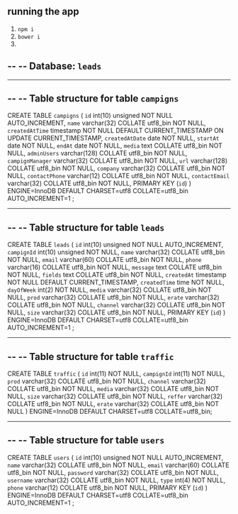 ## running the app
1. `npm i`
2. `bower i`
3.



--
-- Database: `leads`
--

-- --------------------------------------------------------

--
-- Table structure for table `campigns`
--

CREATE TABLE `campigns` (
  `id` int(10) unsigned NOT NULL AUTO_INCREMENT,
  `name` varchar(32) COLLATE utf8_bin NOT NULL,
  `createdAtTime` timestamp NOT NULL DEFAULT CURRENT_TIMESTAMP ON UPDATE CURRENT_TIMESTAMP,
  `createdAtDate` date NOT NULL,
  `startAt` date NOT NULL,
  `endAt` date NOT NULL,
  `media` text COLLATE utf8_bin NOT NULL,
  `adminUsers` varchar(128) COLLATE utf8_bin NOT NULL,
  `campignManager` varchar(32) COLLATE utf8_bin NOT NULL,
  `url` varchar(128) COLLATE utf8_bin NOT NULL,
  `company` varchar(32) COLLATE utf8_bin NOT NULL,
  `contactPhone` varchar(12) COLLATE utf8_bin NOT NULL,
  `contactEmail` varchar(32) COLLATE utf8_bin NOT NULL,
  PRIMARY KEY (`id`)
) ENGINE=InnoDB DEFAULT CHARSET=utf8 COLLATE=utf8_bin AUTO_INCREMENT=1 ;

-- --------------------------------------------------------

--
-- Table structure for table `leads`
--

CREATE TABLE `leads` (
  `id` int(10) unsigned NOT NULL AUTO_INCREMENT,
  `campignId` int(10) unsigned NOT NULL,
  `name` varchar(32) COLLATE utf8_bin NOT NULL,
  `email` varchar(60) COLLATE utf8_bin NOT NULL,
  `phone` varchar(16) COLLATE utf8_bin NOT NULL,
  `message` text COLLATE utf8_bin NOT NULL,
  `fields` text COLLATE utf8_bin NOT NULL,
  `createdAt` timestamp NOT NULL DEFAULT CURRENT_TIMESTAMP,
  `createdTime` time NOT NULL,
  `dayOfWeek` int(2) NOT NULL,
  `media` varchar(32) COLLATE utf8_bin NOT NULL,
  `prod` varchar(32) COLLATE utf8_bin NOT NULL,
  `erate` varchar(32) COLLATE utf8_bin NOT NULL,
  `channel` varchar(32) COLLATE utf8_bin NOT NULL,
  `size` varchar(32) COLLATE utf8_bin NOT NULL,
  PRIMARY KEY (`id`)
) ENGINE=InnoDB DEFAULT CHARSET=utf8 COLLATE=utf8_bin AUTO_INCREMENT=1 ;

-- --------------------------------------------------------

--
-- Table structure for table `traffic`
--

CREATE TABLE `traffic` (
  `id` int(11) NOT NULL,
  `campignId` int(11) NOT NULL,
  `prod` varchar(32) COLLATE utf8_bin NOT NULL,
  `channel` varchar(32) COLLATE utf8_bin NOT NULL,
  `media` varchar(32) COLLATE utf8_bin NOT NULL,
  `size` varchar(32) COLLATE utf8_bin NOT NULL,
  `reffer` varchar(32) COLLATE utf8_bin NOT NULL,
  `erate` varchar(32) COLLATE utf8_bin NOT NULL
) ENGINE=InnoDB DEFAULT CHARSET=utf8 COLLATE=utf8_bin;

-- --------------------------------------------------------

--
-- Table structure for table `users`
--

CREATE TABLE `users` (
  `id` int(10) unsigned NOT NULL AUTO_INCREMENT,
  `name` varchar(32) COLLATE utf8_bin NOT NULL,
  `email` varchar(60) COLLATE utf8_bin NOT NULL,
  `password` varchar(32) COLLATE utf8_bin NOT NULL,
  `username` varchar(32) COLLATE utf8_bin NOT NULL,
  `type` int(4) NOT NULL,
  `phone` varchar(12) COLLATE utf8_bin NOT NULL,
  PRIMARY KEY (`id`)
) ENGINE=InnoDB DEFAULT CHARSET=utf8 COLLATE=utf8_bin AUTO_INCREMENT=1 ;


